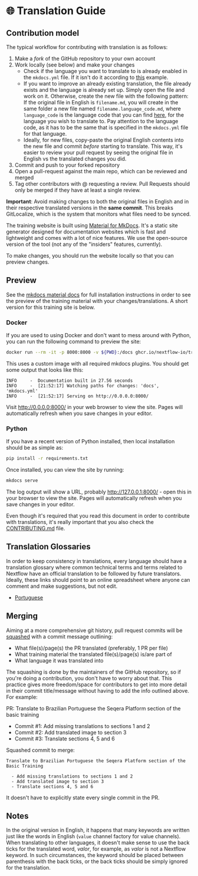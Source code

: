 # 🌐 Translation Guide

## Contribution model

The typical workflow for contributing with translation is as follows:

1. Make a _fork_ of the GitHub repository to your own account
2. Work locally (see below) and make your changes
   - Check if the language you want to translate to is already enabled in the `mkdocs.yml` file. If it isn't do it according to [this](https://github.com/nextflow-io/training/pull/163/files#diff-98d0f806abc9af24e6a7c545d3d77e8f9ad57643e27211d7a7b896113e420ed2) example.
   - If you want to improve an already existing translation, the file already exists and the language is already set up. Simply open the file and work on it. Otherwise, create the new file with the following pattern: If the original file in English is `filename.md`, you will create in the same folder a new file named `filename.language_code.md`, where `language_code` is the language code that you can find [here](https://en.wikipedia.org/wiki/ISO_639-1), for the language you wish to translate to. Pay attention to the language code, as it has to be the same that is specified in the `mkdocs.yml` file for that language.
   - Ideally, for new files, copy-paste the original English contents into the new file and commit _before_ starting to translate. This way, it's easier to review your pull request by seeing the original file in English vs the translated changes you did.
3. Commit and push to your forked repository
4. Open a pull-request against the main repo, which can be reviewed and merged
5. Tag other contributors with @ requesting a review. Pull Requests should only be merged if they have at least a single review.

**Important**: Avoid making changes to both the original files in English and in their respective translated versions in the **same commit**. This breaks GitLocalize, which is the system that monitors what files need to be synced.

The training website is built using [Material for MkDocs](https://squidfunk.github.io/mkdocs-material/).
It's a static site generator designed for documentation websites which is fast and lightweight and comes with a lot of nice features.
We use the open-source version of the tool (not any of the "insiders" features, currently).

To make changes, you should run the website locally so that you can preview changes.

## Preview

See the [mkdocs material docs](https://squidfunk.github.io/mkdocs-material/getting-started/) for full installation instructions in order to see the preview of the training material with your changes/translations. A short version for this training site is below.

### Docker

If you are used to using Docker and don't want to mess around with Python, you can run the following command to preview the site:

```bash
docker run --rm -it -p 8000:8000 -v ${PWD}:/docs ghcr.io/nextflow-io/training-mkdocs:latest
```

This uses a custom image with all required mkdocs plugins.
You should get some output that looks like this:

```console
INFO     -  Documentation built in 27.56 seconds
INFO     -  [21:52:17] Watching paths for changes: 'docs', 'mkdocs.yml'
INFO     -  [21:52:17] Serving on http://0.0.0.0:8000/
```

Visit <http://0.0.0.0:8000/> in your web browser to view the site.
Pages will automatically refresh when you save changes in your editor.

### Python

If you have a recent version of Python installed, then local installation should be as simple as:

```bash
pip install -r requirements.txt
```

Once installed, you can view the site by running:

```bash
mkdocs serve
```

The log output will show a URL, probably <http://127.0.0.1:8000/> - open this in your browser to view the site.
Pages will automatically refresh when you save changes in your editor.

Even though it's required that you read this document in order to contribute with translations, it's really important that you also check the [CONTRIBUTING.md](https://github.com/nextflow-io/training/blob/master/CONTRIBUTING.md) file.

## Translation Glossaries

In order to keep consistency in translations, every language should have a translation glossary where common technical terms and terms related to Nextflow have an official translation to be followed by future translators. Ideally, these links should point to an online spreadsheet where anyone can comment and make suggestions, but not edit.

- [Portuguese](https://docs.google.com/spreadsheets/d/1HUa3BO2kwukhX4EXQ-1blXeP5iueUdM23OwDRpfarDg/edit?usp=sharing)

## Merging

Aiming at a more comprehensive git history, pull request commits will be [squashed](https://docs.github.com/en/pull-requests/collaborating-with-pull-requests/incorporating-changes-from-a-pull-request/about-pull-request-merges#squash-and-merge-your-commits) with a commit message outlining:

- What file(s)/page(s) the PR translated (preferably, 1 PR per file)
- What training material the translated file(s)/page(s) is/are part of
- What language it was translated into

The squashing is done by the maintainers of the GitHub repository, so if you're doing a contribution, you don't have to worry about that. This practice gives more freedom/space for contributors to get into more detail in their commit title/message without having to add the info outlined above. For example:

PR: Translate to Brazilian Portuguese the Seqera Platform section of the basic training

- Commit #1: Add missing translations to sections 1 and 2
- Commit #2: Add translated image to section 3
- Commit #3: Translate sections 4, 5 and 6

Squashed commit to merge:

```
Translate to Brazilian Portuguese the Seqera Platform section of the Basic Training

  - Add missing translations to sections 1 and 2
  - Add translated image to section 3
  - Translate sections 4, 5 and 6
```

It doesn't have to explicitly state every single commit in the PR.

## Notes

In the original version in English, it happens that many keywords are written just like the words in English (`value` channel factory for value channels). When translating to other languages, it doesn't make sense to use the back ticks for the translated word, _valor_, for example, as _valor_ is not a Nextflow keyword. In such circumstances, the keyword should be placed between parenthesis with the back ticks, or the back ticks should be simply ignored for the translation.
